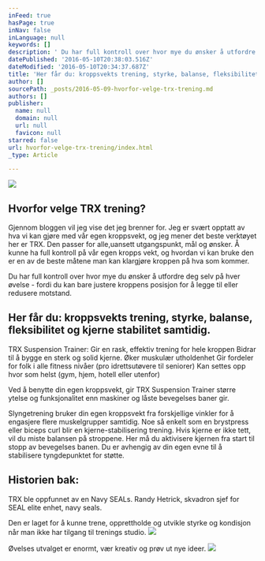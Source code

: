 ```yaml
---
inFeed: true
hasPage: true
inNav: false
inLanguage: null
keywords: []
description: ' Du har full kontroll over hvor mye du ønsker å utfordre deg selv på hver øvelse - fordi du kan bare justere kroppens posisjon for å legge til eller redusere motstand.'
datePublished: '2016-05-10T20:38:03.516Z'
dateModified: '2016-05-10T20:34:37.687Z'
title: 'Her får du: kroppsvekts trening, styrke, balanse, fleksibilitet og kjerne stabilitet samtidig.'
author: []
sourcePath: _posts/2016-05-09-hvorfor-velge-trx-trening.md
authors: []
publisher:
  name: null
  domain: null
  url: null
  favicon: null
starred: false
url: hvorfor-velge-trx-trening/index.html
_type: Article

---
```

![](https://imgflo.herokuapp.com/graph/vahj1ThiexotieMo/05f581d3cb9afad661fe193a9a5d5066/passthrough.jpg?height=600&input=https%3A%2F%2Fs3-us-west-2.amazonaws.com%2Fthe-grid-img%2Fp%2Fe06834889c99d0a322b705ee02a73c9e1050b13f.jpg&width=450)

## Hvorfor velge TRX trening?

Gjennom bloggen vil jeg vise det jeg brenner for. Jeg er svært opptatt av hva vi kan gjøre med vår egen kroppsvekt, og jeg mener det beste verktøyet her er TRX. Den passer for alle,uansett utgangspunkt, mål og ønsker. Å kunne ha full kontroll på vår egen kropps vekt, og hvordan vi kan bruke den er en av de beste måtene man kan klargjøre kroppen på hva som kommer.

Du har full kontroll over hvor mye du ønsker å utfordre deg selv på hver øvelse - fordi du kan bare justere kroppens posisjon for å legge til eller redusere motstand.

## Her får du: kroppsvekts trening, styrke, balanse, fleksibilitet og kjerne stabilitet samtidig.

TRX Suspension Trainer: Gir en rask, effektiv trening for hele kroppen Bidrar til å bygge en sterk og solid kjerne. Øker muskulær utholdenhet Gir fordeler for folk i alle fitness nivåer (pro idrettsutøvere til seniorer) Kan settes opp hvor som helst (gym, hjem, hotell eller utenfor) 

Ved å benytte din egen kroppsvekt, gir TRX Suspension Trainer større ytelse og funksjonalitet enn maskiner og låste bevegelses baner gir.

Slyngetrening bruker din egen kroppsvekt fra forskjellige vinkler for å engasjere flere muskelgrupper samtidig. Noe så enkelt som en brystpress eller biceps curl blir en kjerne-stabilisering trening. Hvis kjerne er ikke tett, vil du miste balansen på stroppene. Her må du aktivisere kjernen fra start til stopp av bevegelses banen. Du er avhengig av din egen evne til å stabilisere tyngdepunktet for støtte.

## Historien bak:

TRX ble oppfunnet av en Navy SEALs. Randy Hetrick, skvadron sjef for SEAL elite enhet, navy seals.

Den er laget for å kunne trene, opprettholde og utvikle styrke og kondisjon når man ikke har tilgang til trenings studio.
![](https://imgflo.herokuapp.com/graph/vahj1ThiexotieMo/38a6eb125216db1b8a3414e310d5e4eb/passthrough.jpg?height=181&input=https%3A%2F%2Fthe-grid-user-content.s3-us-west-2.amazonaws.com%2F83498d99-11db-4e97-aef3-4782c67e5a10.jpg&width=278)

  
Øvelses utvalget er enormt, vær kreativ og prøv ut nye ideer.
![](https://the-grid-user-content.s3-us-west-2.amazonaws.com/75b016fa-d9ce-4b7c-8683-30b7c7286d5d.jpg)